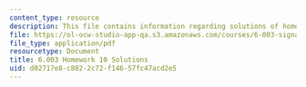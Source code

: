 ```yaml
---
content_type: resource
description: This file contains information regarding solutions of homework 10.
file: https://ol-ocw-studio-app-qa.s3.amazonaws.com/courses/6-003-signals-and-systems-fall-2011/d02717e8c8022c72f14657fc47acd2e5_MIT6_003F11_sol10.pdf
file_type: application/pdf
resourcetype: Document
title: 6.003 Homework 10 Solutions
uid: d02717e8-c802-2c72-f146-57fc47acd2e5
---
```

